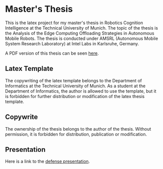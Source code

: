 # Master's Thesis

This is the latex project for my master's thesis in Robotics Cognition Intelligence at the Technical University of Munich. The topic of the thesis is the Analysis of the Edge Computing Offloading Strategies in Autonomous Mobile Robots. The thesis is conducted under AMSRL (Autonomous Mobile System Research Laboratory) at Intel Labs in Karlsruhe, Germany. 

A PDF version of this thesis can be seen [here](./main.pdf).

## Latex Template

The copywriting of the latex template belongs to the Department of Informatics at the Technical University of Munich. As a student at the Department of Informatics, the author is allowed to use the template, but it is forbidden for further distribution or modification of the latex thesis template. 

## Copywrite

The ownership of the thesis belongs to the author of the thesis. Without permission, it is forbidden for distribution, publication or modification. 

## Presentation

Here is a link to the [defense presentation](https://github.com/timsu-98/master_thesis_presentation).